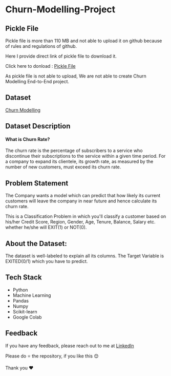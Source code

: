 # Churn-Modelling-Project

## Pickle File
Pickle file is more than 110 MB and not able to upload it on github because of rules and regulations of github. 

Here I provide direct link of pickle file to download it.

Click here to donload : [Pickle File](https://drive.google.com/file/d/1Lf4JxrPLjx9ZG67Fw1RaDWSrt750my7V/view?usp=sharing)

As pickle file is not able to upload, We are not able to create Churn Modelling End-to-End project.

## Dataset
[Churn Modelling](https://www.kaggle.com/c/churn-modelling/)

## Dataset Description
#### What is Churn Rate?
The churn rate is the percentage of subscribers to a service who discontinue their subscriptions to the service within a given time period. For a company to expand its clientele, its growth rate, as measured by the number of new customers, must exceed its churn rate.

## Problem Statement
The Company wants a model which can predict that how likely its current customers will leave the company in near future and hence calculate its churn rate.

This is a Classification Problem in which you'll classify a customer based on his/her Credit Score, Region, Gender, Age, Tenure, Balance, Salary etc. whether he/she will EXIT(1) or NOT(0).

## About the Dataset:
The dataset is well-labeled to explain all its columns. The Target Variable is EXITED(0/1) which you have to predict.

## Tech Stack
- Python
- Machine Learning
- Pandas
- Numpy
- Scikit-learn
- Google Colab

## Feedback
If you have any feedback, please reach out to me at [LinkedIn](https://www.linkedin.com/in/sagar-dhandare-a401271a3/)

Please do ⭐ the repository, if you like this 😊

Thank you ❤
